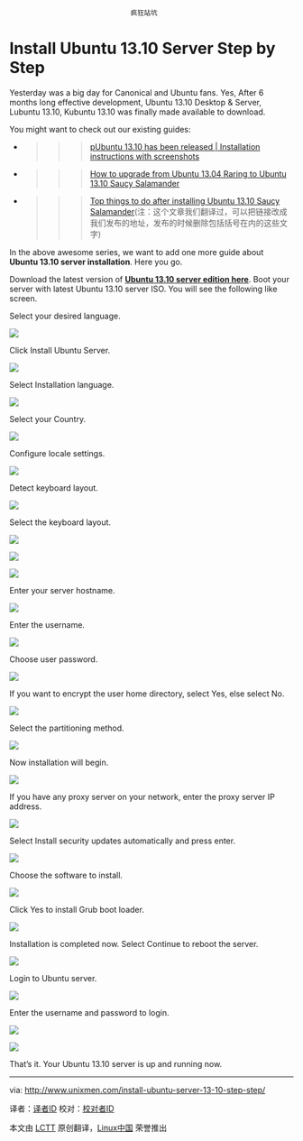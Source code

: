                                   疯狂站坑
                      
Install Ubuntu 13.10 Server Step by Step
================================================================================
Yesterday was a big day for Canonical and Ubuntu fans. Yes, After 6 months long effective development, Ubuntu 13.10 Desktop & Server, Lubuntu 13.10, Kubuntu 13.10 was finally made available to download.

You might want to check out our existing guides:

- >>> [pUbuntu 13.10 has been released | Installation instructions with screenshots][1]
- >>> [How to upgrade from Ubuntu 13.04 Raring to Ubuntu 13.10 Saucy Salamander][2]
- >>> [Top things to do after installing Ubuntu 13.10 Saucy Salamander][3](注：这个文章我们翻译过，可以把链接改成我们发布的地址，发布的时候删除包括括号在内的这些文字)

In the above awesome series, we want to add one more guide about **Ubuntu 13.10 server installation**. Here you go.

Download the latest version of **[Ubuntu 13.10 server edition here][4]**. Boot your server with latest Ubuntu 13.10 server ISO. You will see the following like screen.

Select your desired language.

![](http://180016988.r.cdn77.net/wp-content/uploads/2013/10/Server1.png)

Click Install Ubuntu Server.

![](http://180016988.r.cdn77.net/wp-content/uploads/2013/10/Server2.png)

Select Installation language.

![](http://180016988.r.cdn77.net/wp-content/uploads/2013/10/Server3.png)

Select your Country.

![](http://180016988.r.cdn77.net/wp-content/uploads/2013/10/Server4.png)

Configure locale settings.

![](http://180016988.r.cdn77.net/wp-content/uploads/2013/10/Server5.png)

Detect keyboard layout.

![](http://180016988.r.cdn77.net/wp-content/uploads/2013/10/Server6.png)

Select the keyboard layout.

![](http://180016988.r.cdn77.net/wp-content/uploads/2013/10/Server7.png)

![](http://180016988.r.cdn77.net/wp-content/uploads/2013/10/Server8.png)

![](http://180016988.r.cdn77.net/wp-content/uploads/2013/10/Server9.png)

Enter your server hostname.

![](http://180016988.r.cdn77.net/wp-content/uploads/2013/10/Server10.png)

Enter the username.

![](http://180016988.r.cdn77.net/wp-content/uploads/2013/10/Server11.png)

Choose user password.

![](http://180016988.r.cdn77.net/wp-content/uploads/2013/10/Server12.png)

If you want to encrypt the user home directory, select Yes, else select No.

![](http://180016988.r.cdn77.net/wp-content/uploads/2013/10/Server13.png)

Select the partitioning method.

![](http://180016988.r.cdn77.net/wp-content/uploads/2013/10/Server14.png)

Now installation will begin.

![](http://180016988.r.cdn77.net/wp-content/uploads/2013/10/Server15.png)

If you have any proxy server on your network, enter the proxy server IP address.

![](http://180016988.r.cdn77.net/wp-content/uploads/2013/10/Server16.png)

Select Install security updates automatically and press enter.

![](http://180016988.r.cdn77.net/wp-content/uploads/2013/10/Server17.png)

Choose the software to install.

![](http://180016988.r.cdn77.net/wp-content/uploads/2013/10/Server18.png)

Click Yes to install Grub boot loader. 

![](http://180016988.r.cdn77.net/wp-content/uploads/2013/10/Server20.png)

Installation is completed now. Select Continue to reboot the server.

![](http://180016988.r.cdn77.net/wp-content/uploads/2013/10/Server21.png)

Login to Ubuntu server.

![](http://180016988.r.cdn77.net/wp-content/uploads/2013/10/Server22.png)

Enter the username and password to login.

![](http://180016988.r.cdn77.net/wp-content/uploads/2013/10/Server23.png)

![](http://180016988.r.cdn77.net/wp-content/uploads/2013/10/Server24.png)

That’s it. Your Ubuntu 13.10 server is up and running now.

--------------------------------------------------------------------------------

via: http://www.unixmen.com/install-ubuntu-server-13-10-step-step/

译者：[译者ID](https://github.com/译者ID) 校对：[校对者ID](https://github.com/校对者ID)

本文由 [LCTT](https://github.com/LCTT/TranslateProject) 原创翻译，[Linux中国](http://linux.cn/) 荣誉推出

[1]:http://www.unixmen.com/ubuntu-13-10-saucy-salamander-released-screenshots/
[2]:http://www.unixmen.com/upgrade-ubuntu-13-04-raring-ubuntu-13-10-saucy-salamander/
[3]:http://www.unixmen.com/top-things-installing-ubuntu-13-10/
[4]:http://releases.ubuntu.com/saucy/
